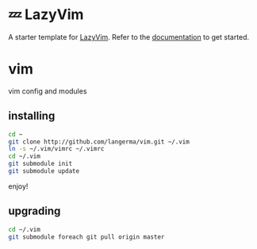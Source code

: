 # 💤 LazyVim

A starter template for [LazyVim](https://github.com/LazyVim/LazyVim).
Refer to the [documentation](https://lazyvim.github.io/installation) to get started.

# vim
vim config and modules

## installing
```sh
cd ~
git clone http://github.com/langerma/vim.git ~/.vim
ln -s ~/.vim/vimrc ~/.vimrc
cd ~/.vim
git submodule init
git submodule update
```
enjoy!

## upgrading

```sh
cd ~/.vim
git submodule foreach git pull origin master
```
